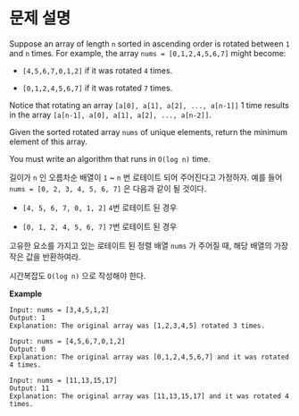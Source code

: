 # 문제 설명

Suppose an array of length `n` sorted in ascending order is rotated between `1` and `n` times. For example, the array `nums = [0,1,2,4,5,6,7]` might become:

- `[4,5,6,7,0,1,2]` if it was rotated `4` times.

- `[0,1,2,4,5,6,7]` if it was rotated `7` times.

Notice that rotating an array `[a[0], a[1], a[2], ..., a[n-1]]` 1 time results in the array `[a[n-1], a[0], a[1], a[2], ..., a[n-2]]`.

Given the sorted rotated array `nums` of unique elements, return the minimum element of this array.

You must write an algorithm that runs in `O(log n)` time.

길이가 `n` 인 오름차순 배열이 `1` ~ `n` 번 로테이트 되어 주어진다고 가정하자. 예를 들어 `nums = [0, 2, 3, 4, 5, 6, 7]` 은 다음과 같이 될 것이다.

- `[4, 5, 6, 7, 0, 1, 2]` `4`번 로테이트 된 경우

- `[0, 1, 2, 4, 5, 6, 7]` `7`번 로테이트 된 경우

고유한 요소를 가지고 있는 로테이트 된 정렬 배열 `nums` 가 주어질 때, 해당 배열의 가장 작은 값을 반환하여라.

시간복잡도 `O(log n)` 으로 작성해야 한다.


**Example**

```
Input: nums = [3,4,5,1,2]
Output: 1
Explanation: The original array was [1,2,3,4,5] rotated 3 times.
```

```
Input: nums = [4,5,6,7,0,1,2]
Output: 0
Explanation: The original array was [0,1,2,4,5,6,7] and it was rotated 4 times.
```

```
Input: nums = [11,13,15,17]
Output: 11
Explanation: The original array was [11,13,15,17] and it was rotated 4 times. 
```